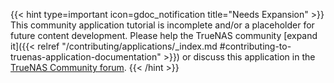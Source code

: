 &NewLine;

{{< hint type=important icon=gdoc_notification title="Needs Expansion" >}}
This community application tutorial is incomplete and/or a placeholder for future content development.
Please help the TrueNAS community [expand it]({{< relref "/contributing/applications/_index.md #contributing-to-truenas-application-documentation" >}}) or discuss this application in the [TrueNAS Community forum](https://forums.truenas.com/c/apps-virt/).
{{< /hint >}}
